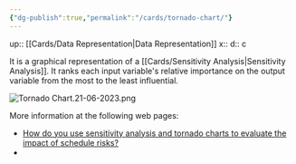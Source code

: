 ```yaml
---
{"dg-publish":true,"permalink":"/cards/tornado-chart/"}
---
```


up:: [[Cards/Data Representation\|Data Representation]] 
x:: 
d:: c

It is a graphical representation of a [[Cards/Sensitivity Analysis\|Sensitivity Analysis]]. It ranks each input variable's relative importance on the output variable from the most to the least influential.

![Tornado Chart.21-06-2023.png](/img/user/Extras/Images/Tornado%20Chart.21-06-2023.png)

More information at the following web pages:
- [How do you use sensitivity analysis and tornado charts to evaluate the impact of schedule risks?](https://www.linkedin.com/advice/0/how-do-you-use-sensitivity-analysis-tornado#:~:text=A%20tornado%20chart%20is%20a,most%20to%20the%20least%20influential.)
- 